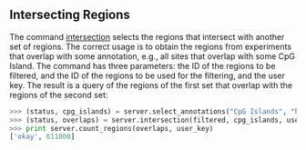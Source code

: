 ## Intersecting Regions

The command [intersection](http://deepblue.mpi-inf.mpg.de/api.php#api-intersection) selects the regions that intersect with another set of regions.
The correct usage is to obtain the regions from experiments that overlap with some annotation, e.g., all sites that overlap with some CpG Island.
The command has three parameters: the ID of the regions to be filtered, and the ID of the regions to be used for the filtering, and the user key. The result is a query of the regions of the first set that overlap with the regions of the second set:

```python
>>> (status, cpg_islands) = server.select_annotations("CpG Islands", "hg19", None, None, None, user_key)
>>> (status, overlaps) = server.intersection(filtered, cpg_islands, user_key)
>>> print server.count_regions(overlaps, user_key)
['okay', 611800]
```
